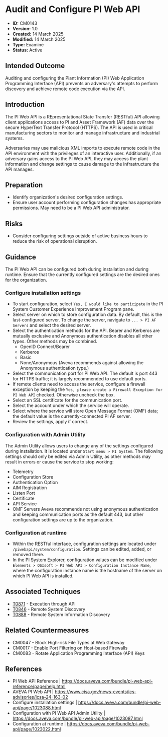 # Audit and Configure PI Web API

* **ID:** CM0143
* **Version:** 1.0
* **Created:** 14 March 2025
* **Modified:** 14 March 2025
* **Type:** Examine
* **Status:** Active

## Intended Outcome

Auditing and configuring the Plant Information (PI) Web Application Programming Interface (API) prevents an adversary's attempts to perform discovery and achieve remote code execution via the API.  

## Introduction

The PI Web API is a REpresentational State Transfer (RESTful) API allowing client applications access to PI and Asset Framework (AF) data over the secure HyperText Transfer Protocol (HTTPS). The API is used in critical manufacturing sectors to monitor and manage infrastructure and industrial systems. 

Adversaries may use malicious XML imports to execute remote code in the API environment with the privileges of an interactive user. Additionally, if an adversary gains access to the PI Web API, they may access the plant information and change settings to cause damage to the infrastructure the API manages. 

## Preparation

- Identify organization's desired configuration settings. 
- Ensure user account performing configuration changes has appropriate permissions. May need to be a PI Web API administrator. 

## Risks

- Consider configuring settings outside of active business hours to reduce the risk of operational disruption. 

## Guidance 

The PI Web API can be configured both during installation and during runtime. Ensure that the currently configured settings are the desired ones for the organization. 

### Configure installation settings

- To start configuration, select `Yes, I would like to participate` in the PI System Customer Experience Improvement Program pane. 
- Select server on which to store configuration data. By default, this is the last-configured server. To change the server, navigate to `... > PI AF Servers` and select the desired server. 
- Select the authentication methods for the API. Bearer and Kerberos are mutually exclusive and Anonymous authentication disables all other types. Other methods may be combined. 
	- OpenID Connect/Bearer
	- Kerberos
	- Basic
	- None/Anonymous (Aveva recommends against allowing the Anonymous authentication type.)
- Select the communication port for PI Web API. The default is port 443 for HTTPS traffic; it is largely recommended to use default ports. 
- If remote clients need to access the service, configure a firewall exception by keeping the `Yes, please create a Firewall Exception for PI Web API` checked. Otherwise uncheck the box. 
- Select an SSL certificate for the communication port. 
- Select the account under which the service will operate. 
- Select where the service will store Open Message Format (OMF) data; the default value is the currently-connected PI AF server.
- Review the settings, apply if correct. 

### Configuration with Admin Utility

The Admin Utility allows users to change any of the settings configured during installation. It is located under `Start menu > PI System`. The following settings should only be edited via Admin Utility, as other methods may result in errors or cause the service to stop working:

- Telemetry
- Configuration Store
- Authentication Option
- AIM Registration
- Listen Port
- Certificate
- API Service
- OMF Servers
Aveva recommends not using anonymous authentication and keeping communication ports as the default 443, but other configuration settings are up to the organization. 

### Configuration at runtime

- Within the RESTful interface, configuration settings are located under `/piwebapi/system/configuration`. Settings can be edited, added, or removed there. 
- In the PI System Explorer, configuration values can be modified under `Elements > OSIsoft > PI Web API > Configuration Instance Name`, where the configuration instance name is the hostname of the server on which PI Web API is installed. 

## Associated Techniques

- [T0871](https://attack.mitre.org/techniques/T0871/) - Execution through API
- [T0846](https://attack.mitre.org/techniques/T0846/) - Remote System Discovery
- [T0888](https://attack.mitre.org/techniques/T0888/) - Remote System Information Discovery

## Related Countermeasures

- CM0047 - Block High-risk File Types at Web Gateway
- CM0017 - Enable Port Filtering on Host-based Firewalls
- CM0083 - Rotate Application Programming Interface (API) Keys

## References

- PI Web API Reference | <https://docs.aveva.com/bundle/pi-web-api-reference/page/help.html>
- AVEVA PI Web API | <https://www.cisa.gov/news-events/ics-advisories/icsa-24-163-02>
- Configure installation settings | <https://docs.aveva.com/bundle/pi-web-api/page/1023088.html>
- Configuration with PI Web API Admin Utility | <https://docs.aveva.com/bundle/pi-web-api/page/1023087.html>
- Configuration at runtime | <https://docs.aveva.com/bundle/pi-web-api/page/1023022.html>
